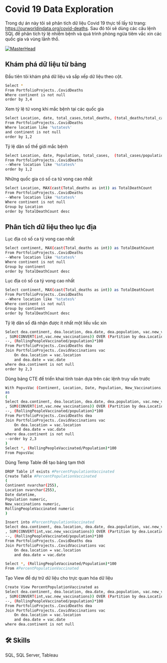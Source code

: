 
# Covid 19 Data Exploration

Trong dự án này tôi sẽ phân tích dữ liệu Covid 19 thực tế lấy từ trang: https://ourworldindata.org/covid-deaths.
Sau đó tôi sẽ dùng các câu lệnh SQL để phân tích tỷ lệ nhiễm bệnh và quá trình phòng ngừa tiêm vắc xin các quốc gia và vùng lãnh thổ.

[![MasterHead](https://media.nature.com/lw100/magazine-assets/d41586-021-02261-8/d41586-021-02261-8_19552098.gif)](https://rishavchanda.io)


## Khám phá dữ liệu từ bảng

Đầu tiên tôi khám phá dữ liệu và sắp xếp dữ liệu theo cột.

```bash
Select *
From PortfolioProjects..CovidDeaths
Where continent is not null 
order by 3,4
```


Xem tỷ lệ tử vong khi mắc bệnh tại các quốc gia

```bash
Select Location, date, total_cases,total_deaths, (total_deaths/total_cases)*100 as DeathPercentage
From PortfolioProjects..CovidDeaths
Where location like '%states%'
and continent is not null 
order by 1,2
```
Tỷ lệ dân số thế giới mắc bệnh

```bash
Select Location, date, Population, total_cases,  (total_cases/population)*100 as PercentPopulationInfected
From PortfolioProjects..CovidDeaths
--Where location like '%states%'
order by 1,2
```
Những quốc gia có số ca tử vong cao nhất  
```bash
Select Location, MAX(cast(Total_deaths as int)) as TotalDeathCount
From PortfolioProjects..CovidDeaths
--Where location like '%states%'
Where continent is not null 
Group by Location
order by TotalDeathCount desc
```
## Phân tích dữ liệu theo lục địa
Lục địa có số ca tỷ vong cao nhất 
```bash
Select continent, MAX(cast(Total_deaths as int)) as TotalDeathCount
From PortfolioProjects..CovidDeaths
--Where location like '%states%'
Where continent is not null 
Group by continent
order by TotalDeathCount desc
```
Lục địa có số ca tỷ vong cao nhất 
```bash
Select continent, MAX(cast(Total_deaths as int)) as TotalDeathCount
From PortfolioProjects..CovidDeaths
--Where location like '%states%'
Where continent is not null 
Group by continent
order by TotalDeathCount desc
```
Tỷ lệ dân số đã nhận được ít nhất một liều vắc xin
```bash
Select dea.continent, dea.location, dea.date, dea.population, vac.new_vaccinations
, SUM(CONVERT(int,vac.new_vaccinations)) OVER (Partition by dea.Location Order by dea.location, dea.Date) as RollingPeopleVaccinated
--, (RollingPeopleVaccinated/population)*100
From PortfolioProjects..CovidDeaths dea
Join PortfolioProjects..CovidVaccinations vac
	On dea.location = vac.location
	and dea.date = vac.date
where dea.continent is not null 
order by 2,3
```
Dùng bảng CTE để triển khai tính toán dựa trên các lệnh truy vấn trước
```bash
With PopvsVac (Continent, Location, Date, Population, New_Vaccinations, RollingPeopleVaccinated)
as
(
Select dea.continent, dea.location, dea.date, dea.population, vac.new_vaccinations
, SUM(CONVERT(int,vac.new_vaccinations)) OVER (Partition by dea.Location Order by dea.location, dea.Date) as RollingPeopleVaccinated
--, (RollingPeopleVaccinated/population)*100
From PortfolioProjects..CovidDeaths dea
Join PortfolioProjects..CovidVaccinations vac
	On dea.location = vac.location
	and dea.date = vac.date
where dea.continent is not null 
--order by 2,3
)
Select *, (RollingPeopleVaccinated/Population)*100
From PopvsVac
```
Dùng Temp Table để tạo bảng tạm thời    
```bash
DROP Table if exists #PercentPopulationVaccinated
Create Table #PercentPopulationVaccinated
(
Continent nvarchar(255),
Location nvarchar(255),
Date datetime,
Population numeric,
New_vaccinations numeric,
RollingPeopleVaccinated numeric
)

Insert into #PercentPopulationVaccinated
Select dea.continent, dea.location, dea.date, dea.population, vac.new_vaccinations
, SUM(CONVERT(int,vac.new_vaccinations)) OVER (Partition by dea.Location Order by dea.location, dea.Date) as RollingPeopleVaccinated
--, (RollingPeopleVaccinated/population)*100
From PortfolioProjects..CovidDeaths dea
Join PortfolioProjects..CovidVaccinations vac
	On dea.location = vac.location
	and dea.date = vac.date

Select *, (RollingPeopleVaccinated/Population)*100
From #PercentPopulationVaccinated
```
Tạo View để dự trữ dữ liệu cho trực quan hóa dữ liệu 
```bash
Create View PercentPopulationVaccinated as
Select dea.continent, dea.location, dea.date, dea.population, vac.new_vaccinations
, SUM(CONVERT(int,vac.new_vaccinations)) OVER (Partition by dea.Location Order by dea.location, dea.Date) as RollingPeopleVaccinated
--, (RollingPeopleVaccinated/population)*100
From PortfolioProjects..CovidDeaths dea
Join PortfolioProjects..CovidVaccinations vac
	On dea.location = vac.location
	and dea.date = vac.date
where dea.continent is not null 
```
## 🛠 Skills
SQL, SQL Server, Tableau

